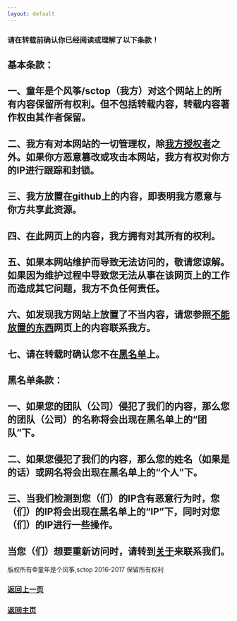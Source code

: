```yaml
---
layout: default
---
```


### 请在转载前确认你已经阅读或理解了以下条款！

## 基本条款：
## 一、童年是个风筝/sctop（我方）对这个网站上的所有内容保留所有权利。但不包括转载内容，转载内容著作权由其作者保留。
## 二、我方有对本网站的一切管理权，除[我方授权者](root.md)之外。如果你方恶意篡改或攻击本网站，我方有权对你方的IP进行跟踪和封锁。
## 三、我方放置在github上的内容，即表明我方愿意与你方共享此资源。
## 四、在此网页上的内容，我方拥有对其所有的权利。
## 五、如果本网站维护而导致无法访问的，敬请您谅解。如果因为维护过程中导致您无法从事在该网页上的工作而造成其它问题，我方不负任何责任。
## 六、如发现我方网站上放置了不当内容，请您参照[不能放置的东西](DoNotInputThingsList.md)网页上的内容联系我方。
## 七、请在转载时确认您不在[黑名单](BlackList.md)上。
## 黑名单条款：
## 一、如果您的团队（公司）侵犯了我们的内容，那么您的团队（公司）的名称将会出现在黑名单上的“团队”下。
## 二、如果您侵犯了我们的内容，那么您的姓名（如果是的话）或网名将会出现在黑名单上的“个人”下。
## 三、当我们检测到您（们）的IP含有恶意行为时，您（们）的IP将会出现在黑名单上的“IP”下，同时对您（们）的IP进行一些操作。
## 当您（们）想要重新访问时，请转到[关于](About.md)来联系我们。

版权所有©童年是个风筝,sctop 2016-2017 保留所有权利

### <a href="javascript :;" onClick="javascript :history.back(-1);">返回上一页</a>
### [返回主页](https://sctop.github.io/Micro-Soft/)

